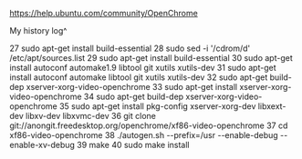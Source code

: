 https://help.ubuntu.com/community/OpenChrome

My history log^

   27  sudo apt-get install build-essential
   28  sudo sed -i '/cdrom/d' /etc/apt/sources.list
   29  sudo apt-get install build-essential
   30  sudo apt-get install autoconf automake1.9 libtool git xutils xutils-dev
   31  sudo apt-get install autoconf automake libtool git xutils xutils-dev
   32  sudo apt-get build-dep xserver-xorg-video-openchrome
   33  sudo apt-get install xserver-xorg-video-openchrome
   34  sudo apt-get build-dep xserver-xorg-video-openchrome
   35  sudo apt-get install pkg-config xserver-xorg-dev libxext-dev libxv-dev libxvmc-dev
   36  git clone git://anongit.freedesktop.org/openchrome/xf86-video-openchrome
   37  cd xf86-video-openchrome
   38  ./autogen.sh --prefix=/usr --enable-debug --enable-xv-debug
   39  make
   40  sudo make install
